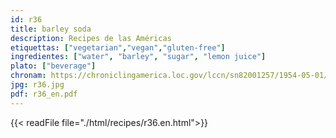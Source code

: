```yaml
---
id: r36
title: barley soda
description: Recipes de las Américas
etiquettas: ["vegetarian","vegan","gluten-free"]
ingredientes: ["water", "barley", "sugar", "lemon juice"]
plato: ["beverage"]
chronam: https://chroniclingamerica.loc.gov/lccn/sn82001257/1954-05-01/ed-1/seq-5/
jpg: r36.jpg
pdf: r36_en.pdf
---
```


{{< readFile file="./html/recipes/r36.en.html">}}